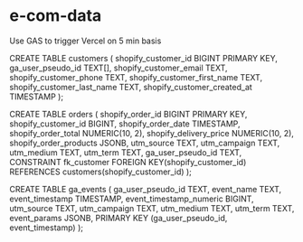 # e-com-data

Use GAS to trigger Vercel on 5 min basis

CREATE TABLE customers (
    shopify_customer_id BIGINT PRIMARY KEY,
    ga_user_pseudo_id TEXT[],
    shopify_customer_email TEXT,
    shopify_customer_phone TEXT,
    shopify_customer_first_name TEXT,
    shopify_customer_last_name TEXT,
    shopify_customer_created_at TIMESTAMP
);

CREATE TABLE orders (
    shopify_order_id BIGINT PRIMARY KEY,
    shopify_customer_id BIGINT,
    shopify_order_date TIMESTAMP,
    shopify_order_total NUMERIC(10, 2),
    shopify_delivery_price NUMERIC(10, 2),
    shopify_order_products JSONB,
    utm_source TEXT,
    utm_campaign TEXT,
    utm_medium TEXT,
    utm_term TEXT,
    ga_user_pseudo_id TEXT,
    CONSTRAINT fk_customer
        FOREIGN KEY(shopify_customer_id)
        REFERENCES customers(shopify_customer_id)
);

CREATE TABLE ga_events (
    ga_user_pseudo_id TEXT,
    event_name TEXT,
    event_timestamp TIMESTAMP,
    event_timestamp_numeric BIGINT,
    utm_source TEXT,
    utm_campaign TEXT,
    utm_medium TEXT,
    utm_term TEXT,
    event_params JSONB,
    PRIMARY KEY (ga_user_pseudo_id, event_timestamp)
);